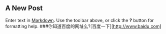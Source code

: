 ## A New Post

Enter text in [Markdown](http://daringfireball.net/projects/markdown/). Use the toolbar above, or click the **?** button for formatting help.
###你知道百度的网址么?[百度一下][http://www.baidu.com]